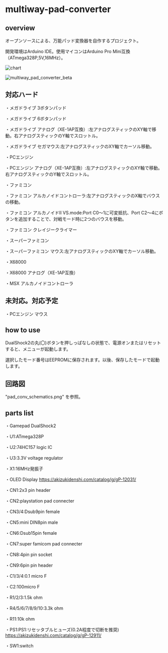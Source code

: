 # multiway-pad-converter

## overview

オープンソースによる、万能パッド変換器を自作するプロジェクト。

開発環境はArduino IDE。使用マイコンはArduino Pro Mini互換（ATmega328P,5V,16MHz）。

![chart](https://user-images.githubusercontent.com/5597377/174469409-51839756-9196-42b9-89b2-ea5085d715d5.png)

![multiway_pad_converter_beta](https://user-images.githubusercontent.com/5597377/174503133-65779209-de5d-49ed-879a-056d9470c409.jpg)

## 対応ハード

・メガドライブ 3ボタンパッド

・メガドライブ 6ボタンパッド

・メガドライブ アナログ（XE-1AP互換）:左アナログスティックのXY軸で移動。右アナログスティックのY軸でスロットル。

・メガドライブ セガマウス:左アナログスティックのXY軸でカーソル移動。

・PCエンジン

・PCエンジン アナログ（XE-1AP互換）:左アナログスティックのXY軸で移動。右アナログスティックのY軸でスロットル。

・ファミコン

・ファミコン アルカノイドコントローラ:左アナログスティックのX軸でバウスの移動。

・ファミコン アルカノイドII VS.mode:Port C0～1に可変抵抗、Port C2～4にボタンを追加することで、対戦モード時に2つのバウスを移動。

・ファミコン クレイジークライマー

・スーパーファミコン

・スーパーファミコン マウス:左アナログスティックのXY軸でカーソル移動。

・X68000

・X68000 アナログ（XE-1AP互換）
 
・MSX アルカノイドコントローラ


## 未対応。対応予定

・PCエンジン マウス

## how to use

DualShock2の丸(〇)ボタンを押しっぱなしの状態で、電源オンまたはリセットすると、メニューが起動します。

選択したモード番号はEEPROMに保存されます。以後、保存したモードで起動します。

## 回路図

"pad_conv_schematics.png" を参照。

## parts list

・Gamepad DualShock2

・U1:ATmega328P

・U2:74HC157 logic IC

・U3:3.3V voltage regulator

・X1:16MHz発振子

・OLED Display https://akizukidenshi.com/catalog/g/gP-12031/

・CN1:2x3 pin header

・CN2:playstation pad connecter

・CN3/4:Dsub9pin female

・CN5:mini DIN8pin male

・CN6:Dsub15pin female

・CN7:super famicom pad connecter

・CN8:4pin pin socket

・CN9:6pin pin header

・C1/3/4:0.1 micro F

・C2:100micro F

・R1/2/3:1.5k ohm

・R4/5/6/7/8/9/10:3.3k ohm

・R11:10k ohm

・PS1:PS1:リセッタブルヒューズ(0.2A程度で切断を推奨) https://akizukidenshi.com/catalog/g/gP-12911/

・SW1:switch
